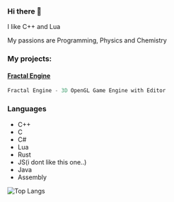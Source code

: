 ### Hi there 👋
I like C++ and Lua

My passions are Programming, Physics and Chemistry

### My projects:
#### <a href = "https://github.com/kacperks/Fractal_Engine"> Fractal Engine </a>
```asm
Fractal Engine - 3D OpenGL Game Engine with Editor
```

### Languages

* C++
* C
* C#
* Lua
* Rust
* JS(i dont like this one..)
* Java
* Assembly

![Top Langs](https://github-readme-stats.vercel.app/api/top-langs/?username=kacperks&count_private=true&theme=dark&show_icons=true&hide_langs_below=1")

<!--
